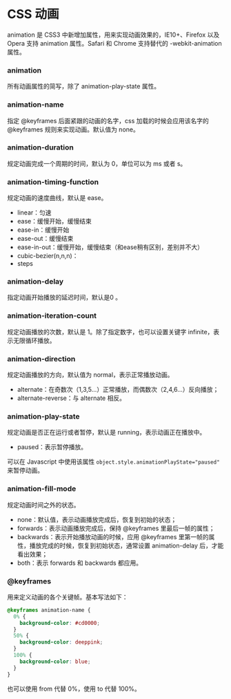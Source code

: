 # CSS 动画
animation 是 CSS3 中新增加属性，用来实现动画效果的，IE10+、Firefox 以及 Opera 支持 animation 属性。Safari 和 Chrome 支持替代的 -webkit-animation 属性。

### animation
所有动画属性的简写，除了 animation-play-state 属性。

### animation-name
指定 @keyframes 后面紧跟的动画的名字，css 加载的时候会应用该名字的 @keyframes 规则来实现动画。默认值为 none。

### animation-duration
规定动画完成一个周期的时间，默认为 0，单位可以为 ms 或者 s。

### animation-timing-function
规定动画的速度曲线，默认是 ease。

* linear：匀速
* ease：缓慢开始，缓慢结束
* ease-in：缓慢开始
* ease-out：缓慢结束
* ease-in-out：缓慢开始，缓慢结束（和ease稍有区别，差别并不大）
* cubic-bezier(n,n,n)：
* steps

### animation-delay
指定动画开始播放的延迟时间，默认是0 。

### animation-iteration-count
规定动画播放的次数，默认是 1。除了指定数字，也可以设置关键字 infinite，表示无限循环播放。

### animation-direction
规定动画播放的方向，默认值为 normal，表示正常播放动画。

* alternate：在奇数次（1,3,5...）正常播放，而偶数次（2,4,6...）反向播放；
* alternate-reverse：与 alternate 相反。

### animation-play-state
规定动画是否正在运行或者暂停，默认是 running，表示动画正在播放中。

* paused：表示暂停播放。

可以在 Javascript 中使用该属性 `object.style.animationPlayState="paused"` 来暂停动画。

### animation-fill-mode
规定动画时间之外的状态。

* none：默认值，表示动画播放完成后，恢复到初始的状态；
* forwards：表示动画播放完成后，保持 @keyframes 里最后一帧的属性；
* backwards：表示开始播放动画的时候，应用 @keyframes 里第一帧的属性，播放完成的时候，恢复到初始状态，通常设置 animation-delay 后，才能看出效果；
* both：表示 forwards 和 backwards 都应用。

### @keyframes
用来定义动画的各个关键帧。基本写法如下：

``` css
@keyframes animation-name {
  0% {
    background-color: #cd0000;
  }
  50% {
    background-color: deeppink;
  }
  100% {
    background-color: blue;
  }
}
```

也可以使用 from 代替 0%，使用 to 代替 100%。

